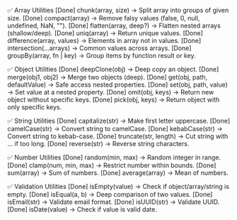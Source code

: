 ✅ Array Utilities
[Done] chunk(array, size) → Split array into groups of given size.
[Done] compact(array) → Remove falsy values (false, 0, null, undefined, NaN, "").
[Done] flatten(array, deep?) → Flatten nested arrays (shallow/deep).
[Done] uniq(array) → Return unique values.
[Done] difference(array, values) → Elements in array not in values.
[Done] intersection(...arrays) → Common values across arrays.
[Done] groupBy(array, fn | key) → Group items by function result or key.

✅ Object Utilities
[Done] deepClone(obj) → Deep copy an object.
[Done] merge(obj1, obj2) → Merge two objects (deep).
[Done] get(obj, path, defaultValue) → Safe access nested properties.
[Done] set(obj, path, value) → Set value at a nested property.
[Done] omit(obj, keys) → Return new object without specific keys.
[Done] pick(obj, keys) → Return object with only specific keys.

✅ String Utilities
[Done] capitalize(str) → Make first letter uppercase.
[Done] camelCase(str) → Convert string to camelCase.
[Done] kebabCase(str) → Convert string to kebab-case.
[Done] truncate(str, length) → Cut string with ... if too long.
[Done] reverse(str) → Reverse string characters.

✅ Number Utilities
[Done] random(min, max) → Random integer in range.
[Done] clamp(num, min, max) → Restrict number within bounds.
[Done] sum(array) → Sum of numbers.
[Done] average(array) → Mean of numbers.

✅ Validation Utilities
[Done] isEmpty(value) → Check if object/array/string is empty.
[Done] isEqual(a, b) → Deep comparison of two values.
[Done] isEmail(str) → Validate email format.
[Done] isUUID(str) → Validate UUID.
[Done] isDate(value) → Check if value is valid date.